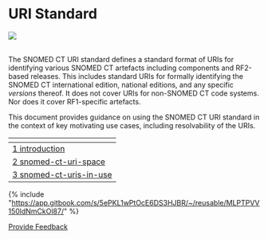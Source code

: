 # URI Standard

![](https://confluence.ihtsdotools.org/download/attachments/27591252/SNOMED%20International%2Btagline_RGB-small.png?version=1\&modificationDate=1483202866000\&api=v2)

\
The SNOMED CT URI standard defines a standard format of URIs for identifying various SNOMED CT artefacts including components and RF2-based releases. This includes standard URIs for formally identifying the SNOMED CT international edition, national editions, and any specific _versions_ thereof. It does not cover URIs for non-SNOMED CT code systems. Nor does it cover RF1-specific artefacts.

This document provides guidance on using the SNOMED CT URI standard in the context of key motivating use cases, including resolvability of the URIs.

<table data-view="cards"><thead><tr><th data-type="content-ref"></th></tr></thead><tbody><tr><td><a href="1 introduction/">1 introduction</a></td></tr><tr><td><a href="2 snomed-ct-uri-space/">2 snomed-ct-uri-space</a></td></tr><tr><td><a href="3 snomed-ct-uris-in-use/">3 snomed-ct-uris-in-use</a></td></tr></tbody></table>

{% include "https://app.gitbook.com/s/5ePKL1wPtOcE6DS3HJBR/~/reusable/MLPTPVV150ldNmCkOl87/" %}

<a href="https://docs.google.com/forms/d/e/1FAIpQLScTmbZIf0UEQwYDkY27EEWBkaiYkHSbR0_9DmFrMLXoQLyL7Q/viewform?usp=pp_url&#x26;entry.1767247133=URI+Standard&#x26;entry.670899847=URI%20Standard" class="button primary">Provide Feedback</a>
